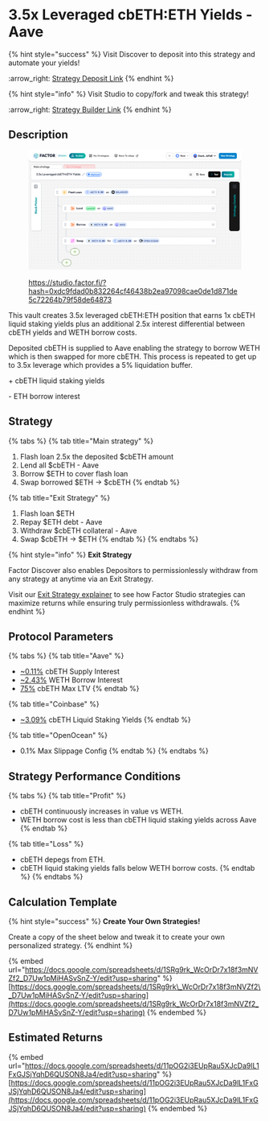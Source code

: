 # 3.5x Leveraged cbETH:ETH Yields - Aave

{% hint style="success" %}
Visit Discover to deposit into this strategy and automate your yields!

:arrow\_right: [Strategy Deposit Link](https://pro.factor.fi/strategies/0xe63072299f8c84887520AB6b590c447dad5c7B4c)
{% endhint %}

{% hint style="info" %}
Visit Studio to copy/fork and tweak this strategy!

:arrow\_right: [Strategy Builder Link](https://studio.factor.fi/?hash=0xdc9fdad0b832264cf46438b2ea97098cae0de1d871de5c72264b79f58de64873)
{% endhint %}

## Description

<figure><img src="../../../../.gitbook/assets/image (73).png" alt=""><figcaption><p><a href="https://studio.factor.fi/?hash=0xdc9fdad0b832264cf46438b2ea97098cae0de1d871de5c72264b79f58de64873">https://studio.factor.fi/?hash=0xdc9fdad0b832264cf46438b2ea97098cae0de1d871de5c72264b79f58de64873</a></p></figcaption></figure>

This vault creates 3.5x leveraged cbETH:ETH position that earns 1x cbETH liquid staking yields plus an additional 2.5x interest differential between cbETH yields and WETH borrow costs.

Deposited cbETH is supplied to Aave enabling the strategy to borrow WETH which is then swapped for more cbETH. This process is repeated to get up to 3.5x leverage which provides a 5% liquidation buffer.

\+ cbETH liquid staking yields

\- ETH borrow interest

## Strategy

{% tabs %}
{% tab title="Main strategy" %}
1. Flash loan 2.5x the deposited $cbETH amount
2. Lend all $cbETH - Aave
3. Borrow $ETH to cover flash loan
4. Swap borrowed $ETH → $cbETH
{% endtab %}

{% tab title="Exit Strategy" %}
1. Flash loan $ETH
2. Repay $ETH debt - Aave
3. Withdraw $cbETH collateral - Aave
4. Swap $cbETH → $ETH
{% endtab %}
{% endtabs %}

{% hint style="info" %}
**Exit Strategy**

Factor Discover also enables Depositors to permissionlessly withdraw from any strategy at anytime via an Exit Strategy.

Visit our [Exit Strategy explainer](../../../../factor-studio/studio-pro/exit-strategy.md) to see how Factor Studio strategies can maximize returns while ensuring truly permissionless withdrawals.
{% endhint %}

## Protocol Parameters

{% tabs %}
{% tab title="Aave" %}
* [\~0.11%](https://app.aave.com/reserve-overview/?underlyingAsset=0xcbb7c0000ab88b473b1f5afd9ef808440eed33bf\&marketName=proto_base_v3) cbETH Supply Interest
* [\~2.43%](https://app.aave.com/reserve-overview/?underlyingAsset=0x4200000000000000000000000000000000000006\&marketName=proto_base_v3) WETH Borrow Interest
* [75%](https://app.aave.com/reserve-overview/?underlyingAsset=0x5979d7b546e38e414f7e9822514be443a4800529\&marketName=proto_arbitrum_v3) cbETH Max LTV
{% endtab %}

{% tab title="Coinbase" %}
* [\~3.09%](https://www.coinbase.com/en-gb/earn/staking/coinbase-wrapped-staked-eth) cbETH Liquid Staking Yields
{% endtab %}

{% tab title="OpenOcean" %}
* 0.1% Max Slippage Config
{% endtab %}
{% endtabs %}

## Strategy Performance Conditions

{% tabs %}
{% tab title="Profit" %}
* cbETH continuously increases in value vs WETH.
* WETH borrow cost is less than cbETH liquid staking yields across Aave
{% endtab %}

{% tab title="Loss" %}
* cbETH depegs from ETH.
* cbETH liquid staking yields falls below WETH borrow costs.
{% endtab %}
{% endtabs %}

## Calculation Template

{% hint style="success" %}
**Create Your Own Strategies!**

Create a copy of the sheet below and tweak it to create your own personalized strategy.
{% endhint %}

{% embed url="https://docs.google.com/spreadsheets/d/1SRg9rk_WcOrDr7x18f3mNVZf2_D7Uw1pMiHASvSnZ-Y/edit?usp=sharing" %}
[https://docs.google.com/spreadsheets/d/1SRg9rk\_WcOrDr7x18f3mNVZf2\_D7Uw1pMiHASvSnZ-Y/edit?usp=sharing](https://docs.google.com/spreadsheets/d/1SRg9rk_WcOrDr7x18f3mNVZf2_D7Uw1pMiHASvSnZ-Y/edit?usp=sharing)
{% endembed %}

## Estimated Returns

{% embed url="https://docs.google.com/spreadsheets/d/11pOG2i3EUpRau5XJcDa9lL1FxGJSjYqhD6QUSON8Ja4/edit?usp=sharing" %}
[https://docs.google.com/spreadsheets/d/11pOG2i3EUpRau5XJcDa9lL1FxGJSjYqhD6QUSON8Ja4/edit?usp=sharing](https://docs.google.com/spreadsheets/d/11pOG2i3EUpRau5XJcDa9lL1FxGJSjYqhD6QUSON8Ja4/edit?usp=sharing)
{% endembed %}
